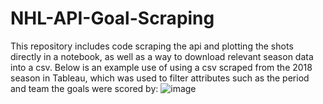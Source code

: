 # NHL-API-Goal-Scraping
This repository includes code scraping the api and plotting the shots directly in a notebook, as well as a way to download relevant season data into a csv.
Below is an example use of using a csv scraped from the 2018 season in Tableau, which was used to filter attributes such as the period and team the goals were scored by:
![image](https://user-images.githubusercontent.com/80990165/230173438-b54f32de-96aa-48f4-a0de-e968545f897d.png)

